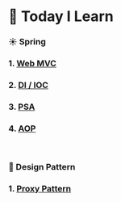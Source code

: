 # :blue_book: Today I Learn

### :sunny: Spring

### 1. [Web MVC](https://github.com/woo-cher/spring-til/blob/master/til/spring/01_web_mvc.md)
### 2. [DI / IOC](https://github.com/woo-cher/spring-til/blob/master/til/spring/02_di_ioc.md)
### 3. [PSA](https://github.com/woo-cher/spring-til/blob/master/til/spring/03_psa.md)
### 4. [AOP](https://github.com/woo-cher/spring-til/blob/master/til/spring/04_aop.md)

<br>

### :hammer: Design Pattern

### 1. [Proxy Pattern](https://github.com/woo-cher/spring-til/blob/master/til/design_pattern/01_proxy.md)
